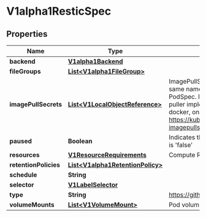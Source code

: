 
# V1alpha1ResticSpec

## Properties
Name | Type | Description | Notes
------------ | ------------- | ------------- | -------------
**backend** | [**V1alpha1Backend**](V1alpha1Backend.md) |  |  [optional]
**fileGroups** | [**List&lt;V1alpha1FileGroup&gt;**](V1alpha1FileGroup.md) |  |  [optional]
**imagePullSecrets** | [**List&lt;V1LocalObjectReference&gt;**](V1LocalObjectReference.md) | ImagePullSecrets is an optional list of references to secrets in the same namespace to use for pulling any of the images used by this PodSpec. If specified, these secrets will be passed to individual puller implementations for them to use. For example, in the case of docker, only DockerConfig type secrets are honored. More info: https://kubernetes.io/docs/concepts/containers/images#specifying-imagepullsecrets-on-a-pod |  [optional]
**paused** | **Boolean** | Indicates that the Restic is paused from taking backup. Default value is &#39;false&#39; |  [optional]
**resources** | [**V1ResourceRequirements**](V1ResourceRequirements.md) | Compute Resources required by the sidecar container. |  [optional]
**retentionPolicies** | [**List&lt;V1alpha1RetentionPolicy&gt;**](V1alpha1RetentionPolicy.md) |  |  [optional]
**schedule** | **String** |  |  [optional]
**selector** | [**V1LabelSelector**](V1LabelSelector.md) |  |  [optional]
**type** | **String** | https://github.com/appscode/stash/issues/225 |  [optional]
**volumeMounts** | [**List&lt;V1VolumeMount&gt;**](V1VolumeMount.md) | Pod volumes to mount into the sidecar container&#39;s filesystem. |  [optional]



